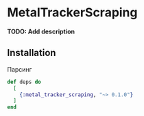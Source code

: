 # MetalTrackerScraping

**TODO: Add description**

## Installation

  Парсинг
```elixir
def deps do
  [
    {:metal_tracker_scraping, "~> 0.1.0"}
  ]
end
```

